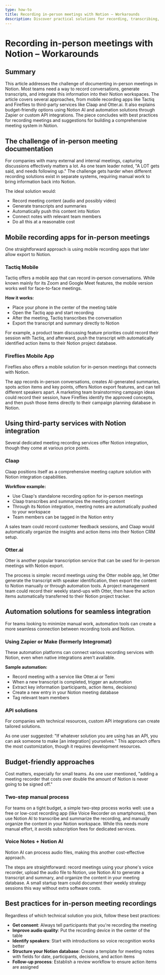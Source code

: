 ```yaml
---
type: how-to
title: Recording in-person meetings with Notion – Workarounds
description: Discover practical solutions for recording, transcribing, and integrating in-person meetings into your Notion workspace, from mobile apps to third-party services and budget-friendly alternatives.
---
```


# Recording in-person meetings with Notion – Workarounds

## Summary

This article addresses the challenge of documenting in-person meetings in Notion. Most teams need a way to record conversations, generate transcripts, and integrate this information into their Notion workspaces. The article covers several approaches, from mobile recording apps like Tactiq and Fireflies to third-party services like Claap and Otter.ai. It also explains budget-friendly options using Notion AI and automation solutions through Zapier or custom API integrations. The piece concludes with best practices for recording meetings and suggestions for building a comprehensive meeting system in Notion.

## The challenge of in-person meeting documentation

For companies with many external and internal meetings, capturing discussions effectively matters a lot. As one team leader noted, "A LOT gets said, and needs following up." The challenge gets harder when different recording solutions exist in separate systems, requiring manual work to bring information back into Notion.

The ideal solution would:
- Record meeting content (audio and possibly video)
- Generate transcripts and summaries
- Automatically push this content into Notion
- Connect notes with relevant team members
- Do all this at a reasonable cost

## Mobile recording apps for in-person meetings

One straightforward approach is using mobile recording apps that later allow export to Notion.

### Tactiq Mobile

Tactiq offers a mobile app that can record in-person conversations. While known mainly for its Zoom and Google Meet features, the mobile version works well for face-to-face meetings.

**How it works:**
- Place your phone in the center of the meeting table
- Open the Tactiq app and start recording
- After the meeting, Tactiq transcribes the conversation
- Export the transcript and summary directly to Notion

For example, a product team discussing feature priorities could record their session with Tactiq, and afterward, push the transcript with automatically identified action items to their Notion project database.

### Fireflies Mobile App

Fireflies also offers a mobile solution for in-person meetings that connects with Notion.

The app records in-person conversations, creates AI-generated summaries, spots action items and key points, offers Notion export features, and can tell different speakers apart. A marketing team brainstorming campaign ideas could record their session, have Fireflies identify the approved concepts, and then push those items directly to their campaign planning database in Notion.

## Using third-party services with Notion integration

Several dedicated meeting recording services offer Notion integration, though they come at various price points.

### Claap

Claap positions itself as a comprehensive meeting capture solution with Notion integration capabilities.

**Workflow example:**
- Use Claap's standalone recording option for in-person meetings
- Claap transcribes and summarizes the meeting content
- Through its Notion integration, meeting notes are automatically pushed to your workspace
- Team members can be tagged in the Notion entry

A sales team could record customer feedback sessions, and Claap would automatically organize the insights and action items into their Notion CRM setup.

### Otter.ai

Otter is another popular transcription service that can be used for in-person meetings with Notion export.

The process is simple: record meetings using the Otter mobile app, let Otter generate the transcript with speaker identification, then export the content to Notion manually or through automation tools. A project management team could record their weekly stand-ups with Otter, then have the action items automatically transferred to their Notion project tracker.

## Automation solutions for seamless integration

For teams looking to minimize manual work, automation tools can create a more seamless connection between recording tools and Notion.

### Using Zapier or Make (formerly Integromat)

These automation platforms can connect various recording services with Notion, even when native integrations aren't available.

**Sample automation:**
- Record meeting with a service like Otter.ai or Temi
- When a new transcript is completed, trigger an automation
- Extract key information (participants, action items, decisions)
- Create a new entry in your Notion meeting database
- Tag relevant team members

### API solutions

For companies with technical resources, custom API integrations can create tailored solutions.

As one user suggested: "If whatever solution you are using has an API, you can ask someone to make [an integration] yourselves." This approach offers the most customization, though it requires development resources.

## Budget-friendly approaches

Cost matters, especially for small teams. As one user mentioned, "adding a meeting recorder that costs over double the amount of Notion is never going to be signed off."

### Two-step manual process

For teams on a tight budget, a simple two-step process works well: use a free or low-cost recording app (like Voice Recorder on smartphones), then use Notion AI to transcribe and summarize the recording, and manually organize the content in your Notion workspace. While this needs more manual effort, it avoids subscription fees for dedicated services.

### Voice Notes + Notion AI

Notion AI can process audio files, making this another cost-effective approach.

The steps are straightforward: record meetings using your phone's voice recorder, upload the audio file to Notion, use Notion AI to generate a transcript and summary, and organize the content in your meeting database. A small startup team could document their weekly strategy sessions this way without extra software costs.

## Best practices for in-person meeting recordings

Regardless of which technical solution you pick, follow these best practices:

- **Get consent**: Always tell participants that you're recording the meeting
- **Improve audio quality**: Put the recording device in the center of the table
- **Identify speakers**: Start with introductions so voice recognition works better
- **Structure your Notion database**: Create a template for meeting notes with fields for date, participants, decisions, and action items
- **Follow-up process**: Establish a review workflow to ensure action items are assigned